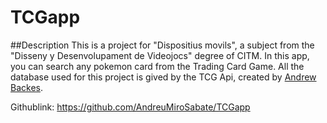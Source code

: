 # TCGapp

##Description
This is a project for "Dispositius movils", a subject from the "Disseny y Desenvolupament de Videojocs" degree of CITM. In this app, you can search any pokemon card from the Trading Card Game. All the database used for this project is gived by the TCG Api, created by [Andrew Backes](https://andrewbackes.com]).

Githublink: https://github.com/AndreuMiroSabate/TCGapp
